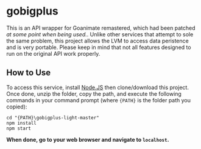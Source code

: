 # gobigplus
This is an API wrapper for Goanimate remastered, which had been patched *at some point when being used.*.	Unlike other services that attempt to sole the same problem, this project allows the LVM to access data peristence and is very portable.  Please keep in mind that not all features designed to run on the original API work properly.
## How to Use
To access this service, install [Node.JS](https://nodejs.org/en/) then clone/download this project.	Once done, unzip the folder, copy the path, and execute the following commands in your command prompt (where `{PATH}` is the folder path you copied):
```console
cd "{PATH}\gobigplus-light-master"
npm install
npm start
```
**When done, go to your web browser and navigate to `localhost`.**

 
